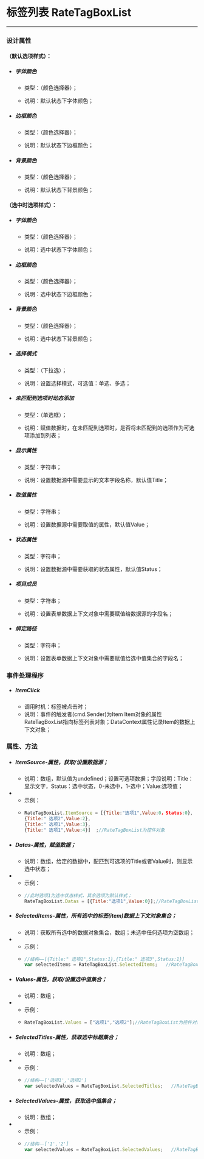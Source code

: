 # 标签列表 RateTagBoxList

---

### 设计属性

#### （默认选项样式）：

* ##### 字体颜色

  * 类型：（颜色选择器）；

  * 说明：默认状态下字体颜色；
* ##### 边框颜色

  * 类型：（颜色选择器）；

  * 说明：默认状态下边框颜色；
* ##### 背景颜色

  * 类型：（颜色选择器）；

  * 说明：默认状态下背景颜色；

#### （选中时选项样式）：

* ##### 字体颜色

  * 类型：（颜色选择器）；

  * 说明：选中状态下字体颜色；
* ##### 边框颜色

  * 类型：（颜色选择器）；

  * 说明：选中状态下边框颜色；
* ##### 背景颜色

  * 类型：（颜色选择器）；

  * 说明：选中状态下背景颜色；
* ##### 选择模式

  * 类型：（下拉选）；

  * 说明：设置选择模式，可选值：单选、多选；
* ##### 未匹配到选项时动态添加

  * 类型：（单选框）；

  * 说明：赋值数据时，在未匹配到选项时，是否将未匹配到的选项作为可选项添加到列表；
* ##### 显示属性

  * 类型：字符串；

  * 说明：设置数据源中需要显示的文本字段名称，默认值Title；
* ##### 取值属性

  * 类型：字符串；

  * 说明：设置数据源中需要取值的属性，默认值Value；
* ##### 状态属性

  * 类型：字符串；

  * 说明：设置数据源中需要获取的状态属性，默认值Status；
* ##### 项目成员

  * 类型：字符串；

  * 说明：设置表单数据上下文对象中需要赋值给数据源的字段名；
* ##### 绑定路径

  * 类型：字符串；

  * 说明：设置表单数据上下文对象中需要赋值给选中值集合的字段名；

### 事件处理程序

* ##### ItemClick

  * 调用时机：标签被点击时；
  * 说明：事件的触发者\(cmd.Sender\)为Item
    Item对象的属性RateTagBoxList指向标签列表对象；DataContext属性记录Item的数据上下文对象；

### 属性、方法

* ##### ItemSource-属性，获取/设置数据源；

  * 说明：数组，默认值为undefined；设置可选项数据；字段说明：Title：显示文字，Status：选中状态，0-未选中，1-选中；Value:选项值；
* * 示例：
  * ```js
    RateTagBoxList.ItemSource = [{Title:"选项1",Value:0，Status:0},
    {Title:" 选项2",Value:2},
    {Title:" 选项1",Value:3},
    {Title:" 选项1",Value:4}]  ;//RateTagBoxList为控件对象
    ```
* ##### Datas-属性，赋值数据；

  * 说明：数组，给定的数据中，配匹到可选项的Title或者Value时，则显示选中状态；
* * 示例：
  * ```js
    //此时选项1为选中状态样式，其余选项为默认样式；
    RateTagBoxList.Datas = [{Title:"选项1",Value:0}];//RateTagBoxList为控件对象
    ```
* ##### SelectedItems-属性，所有选中的标签\(item\)数据上下文对象集合；

  * 说明：获取所有选中的数据对象集合，数组；未选中任何选项为空数组；
* * 示例：
  * ```js
    //结构——[{Title:" 选项1",Status:1},{Title:" 选项3",Status:1}]
    var selectedItems = RateTagBoxList.SelectedItems;   //RateTagBoxList为控件对象
    ```
* ##### Values-属性，获取/设置选中值集合；

  * 说明：数组；
* * 示例：
  * ```js
    RateTagBoxList.Values = ["选项1","选项2"];//RateTagBoxList为控件对象
    ```
* ##### SelectedTitles-属性，获取选中标题集合；

  * 说明：数组；
* * 示例：
  * ```js
    //结构——['选项1','选项2']
    var selectedValues = RateTagBoxList.SelectedTitles;   //RateTagBoxList为控件对象
    ```
* ##### SelectedValues-属性，获取选中值集合；

  * 说明：数组；
* * 示例：
  * ```js
    //结构——['1','2']
    var selectedValues = RateTagBoxList.SelectedValues;   //RateTagBoxList为控件对象
    ```



